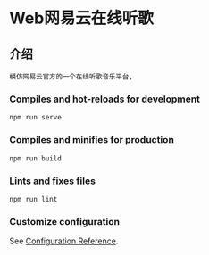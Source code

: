 # Web网易云在线听歌

## 介绍
```
模仿网易云官方的一个在线听歌音乐平台,
```

### Compiles and hot-reloads for development
```
npm run serve
```

### Compiles and minifies for production
```
npm run build
```

### Lints and fixes files
```
npm run lint
```

### Customize configuration
See [Configuration Reference](https://cli.vuejs.org/config/).
